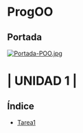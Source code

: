 # ProgOO
## Portada
[![Portada-POO.jpg](https://i.postimg.cc/DfsV5Yz6/Portada-POO.jpg)](https://postimg.cc/rz8YwjxR)
# | UNIDAD 1 |
## Índice 
- [Tarea1](https://github.com/Mancinaz/ProgOO/tree/main/ParadigmaOO "Tarea 1 Investigación")

